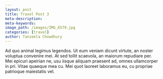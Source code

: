 ```yaml
---
layout: post
title: Travel Post 3
meta-description:
meta-keywords:
image_path: /images/IMG_6579.jpg
categories: [travel]
author: Tanzeela Chowdhury
---
```


Ad quo animal legimus legendos. Ut eum veniam dicunt virtute, an noster voluptua convenire mei. At sed tollit scaevola, an maiorum repudiare per. Mei epicuri apeirian ne, usu iisque aliquam praesent ad, omnes ullamcorper in pri. Vitae quaeque mea cu. Mei quot laoreet laboramus eu, cu propriae patrioque maiestatis vel.
